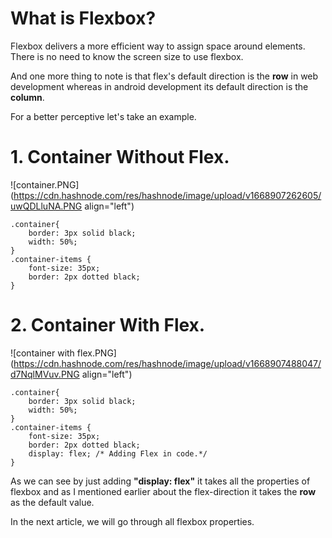 # What is Flexbox?

Flexbox delivers a more efficient way to assign space around elements. There is no need to know the screen size to use flexbox.

And one more thing to note is that flex's default direction is the **row** in web development whereas in android development its default direction is the **column**.

For a better perceptive let's take an example.

# 1. Container Without Flex.
![container.PNG](https://cdn.hashnode.com/res/hashnode/image/upload/v1668907262605/uwQDLluNA.PNG align="left")

```
.container{
    border: 3px solid black;
    width: 50%;
}
.container-items {
    font-size: 35px;
    border: 2px dotted black;
}
``` 

# 2. Container With Flex.

![container with flex.PNG](https://cdn.hashnode.com/res/hashnode/image/upload/v1668907488047/d7NqlMVuv.PNG align="left")
```
.container{
    border: 3px solid black;
    width: 50%;
}
.container-items {
    font-size: 35px;
    border: 2px dotted black;
    display: flex; /* Adding Flex in code.*/
}
``` 
As we can see by just adding **"display: flex"** it takes all the properties of flexbox and as I mentioned earlier about the flex-direction it takes the **row** as the default value.

In the next article, we will go through all flexbox properties.


